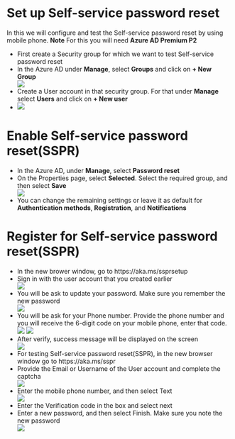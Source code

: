 # Set up Self-service password reset

In this we will configure and test the Self-service password reset by using mobile phone. <b>Note</b> For this you will need <b>Azure AD Premium P2</b>

<ul>
  
  <li>First create a Security group for which we want to test Self-service password reset</li>
  
  <li>In the Azure AD under <b>Manage</b>, select <b>Groups</b> and click on <b>+ New Group</b></li>
  <img src="Images/">
  
  <li>Create a User account in that security group. For that under <b>Manage</b> select <b>Users</b> and click on <b>+ New user</b><li>
  <img src="Images/">
</ul>   

# Enable Self-service password reset(SSPR)

<ul>
  <li>In the Azure AD, under <b>Manage</b>, select <b>Password reset</b></li>
  <li>On the Properties page, select <b>Selected</b>. Select the required group, and then select <b>Save</b></li>
  <img src="Images/">

  <li>You can change the remaining settings or leave it as default for <b>Authentication methods</b>, <b>Registration</b>, and <b>Notifications</b></li>
    
</ul>

# Register for Self-service password reset(SSPR)

<ul>
  
  <li>In the new brower window, go to  https://aka.ms/ssprsetup </li>
  
  <li>Sign in with the user account that you created earlier</li>
  <img src="Images/">
  
  <li>You will be ask to update your password. Make sure you remember the new password</li>
  <img src="Images/">
  
  <li>You will be ask for your Phone number. Provide the phone number and you will receive the 6-digit code on your mobile phone, enter that code.</li>
  <img src="Images/">
  <img src="Images/">
  
  <li>After verify, success message will be displayed on the screen</li>
  <img src="Imaegs/">
  
  <li>For testing Self-service password reset(SSPR), in the new browser window go to https://aka.ms/sspr </li>
  
  <li>Provide the Email or Username of the User account and complete the captcha</li>
  <img src="Images/">
  
  <li>Enter the mobile phone number, and then select Text</li>
  <img src="Images/">
  
  <li>Enter the Verification code in the box and select next</li>
  <li>Enter a new password, and then select Finish. Make sure you note the new password</li>
  <img src="Images/">
  
